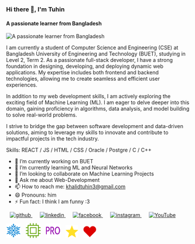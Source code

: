 ### Hi there 👋, I'm Tuhin
#### A passionate learner from Bangladesh
![A passionate learner from Bangladesh](https://scontent.fdac157-1.fna.fbcdn.net/v/t39.30808-6/472117889_1961708917647665_4805345951340080560_n.jpg?_nc_cat=102&ccb=1-7&_nc_sid=6ee11a&_nc_eui2=AeHQXZtDuunqqG5l6gPDGnaETBT6WtPPIzdMFPpa088jN0wFjVCGzM505wTjpTNasQ3ly6rRWd5YpFDzXzgfKARk&_nc_ohc=WczVJojp_VgQ7kNvgEBjoFc&_nc_oc=AdgWJ8xypkMbuC0CCPYvu-v1IDIo69mqkAMer9LVbLGgUHLTPNR6cAiW38LbpDiu5_w&_nc_zt=23&_nc_ht=scontent.fdac157-1.fna&_nc_gid=ASNPKGGZ_hb8y03WCgjfXEA&oh=00_AYCBHPiS7OAydzSgnJlXH6MuKV7DioLYfcqTSBJF8PgLYg&oe=6782FBE6)

I am currently a student of Computer Science and Engineering (CSE) at Bangladesh University of Engineering and Technology (BUET), studying in Level 2, Term 2. As a passionate full-stack developer, I have a strong foundation in designing, developing, and deploying dynamic web applications. My expertise includes both frontend and backend technologies, allowing me to create seamless and efficient user experiences.

In addition to my web development skills, I am actively exploring the exciting field of Machine Learning (ML). I am eager to delve deeper into this domain, gaining proficiency in algorithms, data analysis, and model building to solve real-world problems.

I strive to bridge the gap between software development and data-driven solutions, aiming to leverage my skills to innovate and contribute to impactful projects in the tech industry.

Skills:  REACT / JS / HTML / CSS / Oracle / Postgre / C / C++

- 🔭 I’m currently working on BUET 
- 🌱 I’m currently learning ML and Neural Networks 
- 👯 I’m looking to collaborate on Machine Learning Projects 
- 💬 Ask me about Web-Development 
- 📫 How to reach me: khalidtuhin3@gmail.com 
- 😄 Pronouns: him 
- ⚡ Fun fact: I think I am funny :3

<p align="left">
    <a href="https://github.com/Tuhin-ninja" style="margin: 0 10px;">
        <img src="https://img.icons8.com/fluent/48/000000/github.png" alt="github" height="40">
    </a>
    <a href="https://www.linkedin.com/in/khalid-hasan-tuhin-401471251/" style="margin: 0 10px;">
        <img src="https://img.icons8.com/fluent/48/000000/linkedin.png" alt="linkedin" height="40">
    </a>
    <a href="https://www.facebook.com/khalid.tuhin.9" style="margin: 0 10px;">
        <img src="https://img.icons8.com/fluent/48/000000/facebook.png" alt="facebook" height="40">
    </a>
    <a href="https://www.instagram.com/tuhin.khalid/" style="margin: 0 10px;">
        <img src="https://img.icons8.com/fluent/48/000000/instagram-new.png" alt="instagram" height="40">
    </a>
    <a href="https://www.youtube.com/channel/pspicephysics4619" style="margin: 0 10px;">
        <img src="https://img.icons8.com/fluent/48/000000/youtube-play.png" alt="YouTube" height="40">
    </a>
</p>

<a href='https://archiveprogram.github.com/'><img src='https://raw.githubusercontent.com/acervenky/animated-github-badges/master/assets/acbadge.gif' width='40' height='40'></a> <a href='https://docs.github.com/en/developers'><img src='https://raw.githubusercontent.com/acervenky/animated-github-badges/master/assets/devbadge.gif' width='40' height='40'></a> <a href='https://github.com/pricing'><img src='https://raw.githubusercontent.com/acervenky/animated-github-badges/master/assets/pro.gif' width='40' height='40'></a> <a href='https://stars.github.com/'><img src='https://raw.githubusercontent.com/acervenky/animated-github-badges/master/assets/starbadge.gif' width='35' height='35'></a> <a href='https://docs.github.com/en/github/supporting-the-open-source-community-with-github-sponsors'><img src='https://raw.githubusercontent.com/acervenky/animated-github-badges/master/assets/sponsorbadge.gif' width='35' height='35'></a> 
